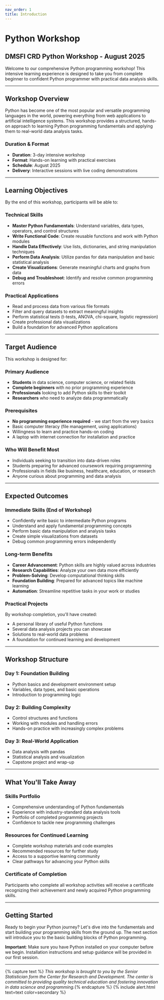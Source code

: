 ```yaml
---
nav_order: 1
title: Introduction
---
```


# Python Workshop
## DMSFI CRD Python Workshop - August 2025

Welcome to our comprehensive Python programming workshop! This intensive learning experience is designed to take you from complete beginner to confident Python programmer with practical data analysis skills.

---

## Workshop Overview

Python has become one of the most popular and versatile programming languages in the world, powering everything from web applications to artificial intelligence systems. This workshop provides a structured, hands-on approach to learning Python programming fundamentals and applying them to real-world data analysis tasks.

### Duration & Format
- **Duration**: 3-day intensive workshop
- **Format**: Hands-on learning with practical exercises
- **Schedule**: August 2025
- **Delivery**: Interactive sessions with live coding demonstrations

---

## Learning Objectives

By the end of this workshop, participants will be able to:

### Technical Skills
- **Master Python Fundamentals**: Understand variables, data types, operators, and control structures
- **Write Functional Code**: Create reusable functions and work with Python modules
- **Handle Data Effectively**: Use lists, dictionaries, and string manipulation techniques
- **Perform Data Analysis**: Utilize pandas for data manipulation and basic statistical analysis
- **Create Visualizations**: Generate meaningful charts and graphs from data
- **Debug and Troubleshoot**: Identify and resolve common programming errors

### Practical Applications
- Read and process data from various file formats
- Filter and query datasets to extract meaningful insights
- Perform statistical tests (t-tests, ANOVA, chi-square, logistic regression)
- Create professional data visualizations
- Build a foundation for advanced Python applications

---

## Target Audience

This workshop is designed for:

### Primary Audience
- **Students** in data science, computer science, or related fields
- **Complete beginners** with no prior programming experience
- **Professionals** looking to add Python skills to their toolkit
- **Researchers** who need to analyze data programmatically

### Prerequisites
- **No programming experience required** - we start from the very basics
- Basic computer literacy (file management, using applications)
- Willingness to learn and practice hands-on coding
- A laptop with internet connection for installation and practice

### Who Will Benefit Most
- Individuals seeking to transition into data-driven roles
- Students preparing for advanced coursework requiring programming
- Professionals in fields like business, healthcare, education, or research
- Anyone curious about programming and data analysis

---

## Expected Outcomes

### Immediate Skills (End of Workshop)
- Confidently write basic to intermediate Python programs
- Understand and apply fundamental programming concepts
- Perform basic data manipulation and analysis tasks
- Create simple visualizations from datasets
- Debug common programming errors independently

### Long-term Benefits
- **Career Advancement**: Python skills are highly valued across industries
- **Research Capabilities**: Analyze your own data more efficiently
- **Problem-Solving**: Develop computational thinking skills
- **Foundation Building**: Prepared for advanced topics like machine learning
- **Automation**: Streamline repetitive tasks in your work or studies

### Practical Projects
By workshop completion, you'll have created:
- A personal library of useful Python functions
- Several data analysis projects you can showcase
- Solutions to real-world data problems
- A foundation for continued learning and development

---

## Workshop Structure

### Day 1: Foundation Building
- Python basics and development environment setup
- Variables, data types, and basic operations
- Introduction to programming logic

### Day 2: Building Complexity
- Control structures and functions
- Working with modules and handling errors
- Hands-on practice with increasingly complex problems

### Day 3: Real-World Application
- Data analysis with pandas
- Statistical analysis and visualization
- Capstone project and wrap-up

---

## What You'll Take Away

### Skills Portfolio
- Comprehensive understanding of Python fundamentals
- Experience with industry-standard data analysis tools
- Portfolio of completed programming projects
- Confidence to tackle new programming challenges

### Resources for Continued Learning
- Complete workshop materials and code examples
- Recommended resources for further study
- Access to a supportive learning community
- Clear pathways for advancing your Python skills

### Certificate of Completion
Participants who complete all workshop activities will receive a certificate recognizing their achievement and newly acquired Python programming skills.

---

## Getting Started

Ready to begin your Python journey? Let's dive into the fundamentals and start building your programming skills from the ground up. The next section will introduce you to the basic building blocks of Python programming.

**Important**: Make sure you have Python installed on your computer before we begin. Installation instructions and setup guidance will be provided in our first session.

---

{% capture text %}
*This workshop is brought to you by the Senior Statistician form the Center for Research and Development. The center is committed to providing quality technical education and fostering innovation in data science and programming.*{% endcapture %}
{% include alert.html text=text color=secondary %}
